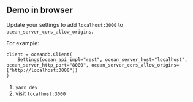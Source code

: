 ## Demo in browser

Update your settings to add `localhost:3000` to `ocean_server_cors_allow_origins`.

For example:

```
client = oceandb.Client(
    Settings(ocean_api_impl="rest", ocean_server_host="localhost", ocean_server_http_port="8000", ocean_server_cors_allow_origins=["http://localhost:3000"])
)

```

1. `yarn dev`
2. visit `localhost:3000`
